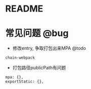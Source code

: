 # README

# 常见问题 @bug

- 修改entry, 争取打包出来MPA @todo

```
chain-webpack
```

- 打包路径publicPath有问题

```
mpa: {},
exportStatic: {},
```

